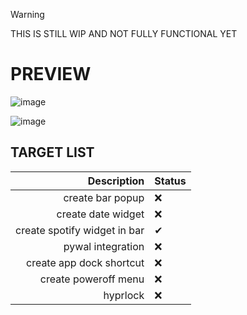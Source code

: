 > [!WARNING]
>  THIS IS STILL WIP AND NOT FULLY FUNCTIONAL YET


# PREVIEW


![image](https://github.com/user-attachments/assets/2eea4a20-f16f-453a-96c0-115d53a26539)




![image](https://github.com/user-attachments/assets/43c86a9c-7a8c-4787-be35-550a5c21e9cc)












## TARGET LIST


| Description                             | Status           |
|--------------------:|:--------------------------------|
| create bar popup                        |         ❌       |
| create date widget                     |         ❌       |
| create spotify widget in bar            |         ✔       |
| pywal integration                       |         ❌       |
| create app dock shortcut                |         ❌       |
| create poweroff menu                    |         ❌       |
| hyprlock                                |         ❌       |
